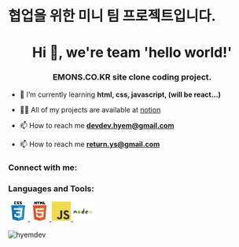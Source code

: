 # 협업을 위한 미니 팀 프로젝트입니다.

<h1 align="center">Hi 👋, we're team 'hello world!'</h1>
<h3 align="center">EMONS.CO.KR site clone coding project.</h3>

- 🌱 I’m currently learning **html, css, javascript, (will be react...)**

- 👨‍💻 All of my projects are available at [notion](https://concrete-scallion-31d.notion.site/EMONS-CLONE-PROJECT-460d3f7690a24e5faeca3878c38cdc92)

- 📫 How to reach me **devdev.hyem@gmail.com**
- 📫 How to reach me **return.ys@gmail.com**

<h3 align="left">Connect with me:</h3>
<p align="left">
</p>

<h3 align="left">Languages and Tools:</h3>
<p align="left"> <a href="https://www.w3schools.com/css/" target="_blank" rel="noreferrer"> <img src="https://raw.githubusercontent.com/devicons/devicon/master/icons/css3/css3-original-wordmark.svg" alt="css3" width="40" height="40"/> </a> <a href="https://www.w3.org/html/" target="_blank" rel="noreferrer"> <img src="https://raw.githubusercontent.com/devicons/devicon/master/icons/html5/html5-original-wordmark.svg" alt="html5" width="40" height="40"/> </a> <a href="https://developer.mozilla.org/en-US/docs/Web/JavaScript" target="_blank" rel="noreferrer"> <img src="https://raw.githubusercontent.com/devicons/devicon/master/icons/javascript/javascript-original.svg" alt="javascript" width="40" height="40"/> </a> <a href="https://nodejs.org" target="_blank" rel="noreferrer"> <img src="https://raw.githubusercontent.com/devicons/devicon/master/icons/nodejs/nodejs-original-wordmark.svg" alt="nodejs" width="40" height="40"/> </a> </p>

<p><img align="center" src="https://github-readme-stats.vercel.app/api/top-langs?username=hyemdev&show_icons=true&locale=en&layout=compact" alt="hyemdev" /></p>
